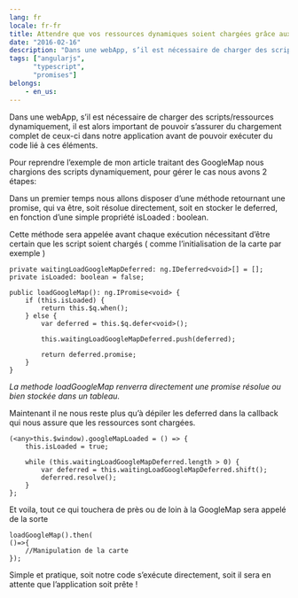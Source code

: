 ```yaml
---
lang: fr
locale: fr-fr
title: Attendre que vos ressources dynamiques soient chargées grâce aux promises
date: "2016-02-16"
description: "Dans une webApp, s’il est nécessaire de charger des scripts/ressources dynamiquement, il est alors important de pouvoir s’assurer du chargement complet de ceux-ci dans notre application avant de pouvoir exécuter du code lié à ces éléments..."
tags: ["angularjs",
      "typescript",
      "promises"]
belongs: 
	- en_us: 
---
```


Dans une webApp, s’il est nécessaire de charger des scripts/ressources dynamiquement, il est alors important de pouvoir s’assurer du chargement complet de ceux-ci dans notre application avant de pouvoir exécuter du code lié à ces éléments.

Pour reprendre l’exemple de mon article traitant des GoogleMap nous chargions des scripts dynamiquement, pour gérer le cas nous avons 2 étapes:

 

Dans un premier temps nous allons disposer d’une méthode retournant une promise, qui va être, soit résolue directement, soit en stocker le deferred, en fonction d’une simple propriété isLoaded : boolean.

Cette méthode sera appelée avant chaque exécution nécessitant d’être certain que les script soient chargés ( comme l’initialisation de la carte par exemple )

```
private waitingLoadGoogleMapDeferred: ng.IDeferred<void>[] = [];
private isLoaded: boolean = false;

public loadGoogleMap(): ng.IPromise<void> {
    if (this.isLoaded) {
        return this.$q.when();
    } else {
        var deferred = this.$q.defer<void>();

        this.waitingLoadGoogleMapDeferred.push(deferred);

        return deferred.promise;
    }
}
```

*La methode loadGoogleMap renverra directement une promise résolue ou bien stockée dans un tableau.*

Maintenant il ne nous reste plus qu’à dépiler les deferred dans la callback qui nous assure que les ressources sont chargées.
```
(<any>this.$window).googleMapLoaded = () => {
    this.isLoaded = true;
 
    while (this.waitingLoadGoogleMapDeferred.length > 0) {
        var deferred = this.waitingLoadGoogleMapDeferred.shift();
        deferred.resolve();
    }
};
```

Et voila, tout ce qui touchera de près ou de loin à la GoogleMap sera appelé de la sorte

```
loadGoogleMap().then(
()=>{
    //Manipulation de la carte
});
```

Simple et pratique, soit notre code s’exécute directement, soit il sera en attente que l’application soit prête !